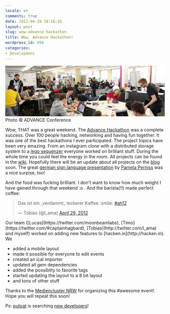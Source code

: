 ```yaml
---
locale: en
comments: true
date: 2012-04-29 18:16:26
layout: post
slug: wow-advance-hackathon
title: Wow, Advance Hackathon!
wordpress_id: 856
categories:
- Development
---
```


[![](/images/2012-04-29-wow-advance-hackathon/advance_hackathon.png)](https://www.facebook.com/photo.php?fbid=370360986333575&set=a.370357079667299.77339.195052203864455&type=3&theater)    
Photo &copy; ADVANCE Conference

Wow, THAT was a great weekend. The [Advance
Hackathon](http://hackathon.advance-conference.com/) was a complete success.
Over 100 people hacking, networking and having fun together. It was one of the
best hackathons I ever participated. The project topics have been very amazing.
From an instagram clone with a distributed storage system to a [lego sequenzer](http://www.twitvid.com/Q4UJM)
everyone worked on brilliant stuff.  During the whole time you could feel the
energy in the room. All projects can be found in the
[wiki](https://github.com/AdvanceHackathon/Hackathon/wiki/Projektvorschlaege-ADVANCE-HACKATHON).
Hopefully there will be an update about all projects on the
[blog](http://hackathon.advance-conference.com/de/news) soon. The great [german sign language presentation](https://twitter.com/#!/thetaesch/status/196253144391491584)
by [Pamela Perniss](http://www.pernipa.eu/) was a nice surpise, too!

And the food was fucking brilliant. I don't want to know how much weight I have
gained through that weekend :o . And the barista(!!) made perfect coffee: 

<blockquote class="twitter-tweet"><p>Das ist ein _verdammt_ leckerer Kaffee :smile: <a href="https://twitter.com/search/%23ah12">#ah12</a></p>&mdash; Tobias (@l_ama) <a href="https://twitter.com/l_ama/status/196534309815980033">April 29, 2012</a></blockquote>
<script async src="//platform.twitter.com/widgets.js" charset="utf-8"></script>Our team ([Lucas](https://twitter.com/moonbeamlabs), [Timo](https://twitter.com/#captainhagbard), [Tobias](http://twitter.com/l_ama) and myself) worked on adding new features to [hacken.in](http://hacken.in). We

* added a mobile layout
* made it possible for everyone to edit events
* created an ical importer
* updated all gem dependencies
* added the possiblity to favorite tags
* started updating the layout to a 8 bit layout
* and tons of other stuff

Thanks to the [Mediencluster NRW](http://medien.nrw.de/) for organizing this #awesome event!. Hope you will repeat this soon!

Ps: [putpat](http://putpat.tv) is searching [new developers](http://www.putpat.tv/jobs?job=sw_developer_backend)!
